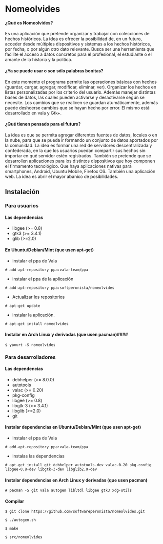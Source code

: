Nomeolvides
===========

#### ¿Qué es Nomeolvides? ###

Es una aplicación que pretende organizar y trabajar con colecciones de hechos históricos. La idea es ofrecer la posibilidad de, en un futuro, acceder desde múltiples dispositivos y sistemas a los hechos históricos, por fecha, o por algún otro dato relevante. Busca ser una herramienta que facilite el acceso a datos concretos para el profesional, el estudiante o el amante de la historia y la política.

#### ¿Ya se puede usar o son sólo palabras bonitas? ####

En este momento el programa permite las operaciones básicas con hechos (guardar, cargar, agregar, modificar, eliminar, ver). Organizar los hechos en listas personalizadas por los criterio del usuario. Además manejar distintas bases de datos, las cuales pueden activarse y desactivarse según se necesite. Los cambios que se realicen se guardan atumáticamente, además puede deshcerse cambios que se hayan hecho por error. El mismo está desarrollado en vala y Gtk+.

#### ¿Qué tienen pensado para el futuro? ####

La idea es que se permita agregar diferentes fuentes de datos, locales o en la nube, para que se pueda ir formando un conjunto de datos aportados por la comunidad. La idea es formar una red de servidores descentralizada y confederada, en la que los usuarios puedan compartir sus hechos sin importar en qué servidor estén registrados. También se pretende que se desarrollen aplicaciones para los distintos dispositivos que hoy componen el firmamento tecnológico. Que haya aplicaciones nativas para smartphones, Android, Ubuntu Mobile, Firefox OS. También una aplicación web. La idea es abrir el mayor abanico de posibilidades.

## Instalación ##

### Para usuarios ###

#### Las dependencias ####

* libgee (>= 0.8)
* gtk3  (>= 3.4.1)
* glib (>=2.0)


#### En Ubuntu/Debian/Mint (que usen apt-get) ####
 
* Instalar el ppa de Vala

```# add-apt-repository ppa:vala-team/ppa```

* instalar el ppa de la aplicación

```# add-apt-repository ppa:softperonista/nomeolvides```

* Actualizar los repositorios

```# apt-get update```

* instalar la aplicación. 

```# apt-get install nomeolvides```


#### Instalar en Arch Linux y derivadas (que usen pacman)####

```$ yaourt -S nomeolvides```

### Para desarrolladores ###

#### Las dependencias ####
* debhelper (>= 8.0.0)
* autotools 
* valac (>= 0.20) 
* pkg-config 
* libgee (>= 0.8)
* libgtk-3  (>= 3.4.1)
* libglib (>=2.0)
* git

#### Instalar dependencias en Ubuntu/Debian/Mint (que usen apt-get) ####

* Instalar el ppa de Vala

```# add-apt-repository ppa:vala-team/ppa```

* Instalas las dependencias 

```# apt-get install git debhelper autotools-dev valac-0.20 pkg-config libgee-0.8-dev libgtk-3-dev libglib2.0-dev```

#### Instalar dependencias en Arch Linux y derivadas (que usen pacman) ####

```# pacman -S git vala autogen libltdl libgee gtk3 xdg-utils```

#### Compilar ####

```$ git clone https://github.com/softwareperonista/nomeolvides.git```

```$ ./autogen.sh ```

```$ make ```

```$ src/nomeolvides ```
